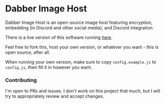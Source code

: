 # Dabber Image Host
Dabber Image Host is an open-source image host featuring encryption, embedding (in Discord and other social media), and Discord integration.

There is a live version of this software running [here](https://dabber-image.host/).

Feel free to fork this, host your own version, or whatever you want - this is open source, after all.

When running your own version, make sure to copy `config.example.js` to `config.js`, then fill it in however you want.

### Contributing
I'm open to PRs and issues. I don't work on this project that much, but I will try to appropriately review and accept changes.